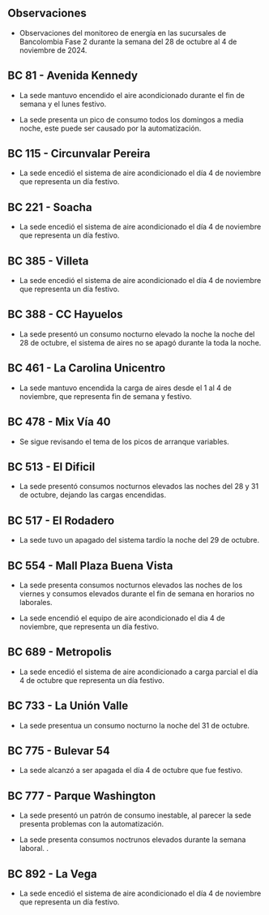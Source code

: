## Observaciones

<div align="right">

<!--<span style="font-size: smaller;"> Reporte semanal elaborado 02/01/2024</span> -->

</div>

- Observaciones del monitoreo de energía en las sucursales de Bancolombia Fase 2 durante la semana del 28 de octubre al 4 de noviembre de 2024.

<!--## BC 73 - Pereira

- La sede presenta cambios en el setpoint durante los horarios laborales.-->

<!--## BC 79 - La Quinta Ibague

- La sede presenta un consumo atípico el sábado 27 de Octubre en horas de la tarde, validar si se realizaron labores operativas.-->

 ## BC 81 - Avenida Kennedy

- La sede mantuvo encendido el aire acondicionado durante el fin de semana y el lunes festivo. 

- La sede presenta un pico de consumo todos los domingos a media noche, este puede ser causado por la automatización.


<!-- ## BC 111 - Corozal

- Se presenta desconexión en los de aire, se está trabjando para reestablecer la comunicación. -->

<!-- - La sede presentó un consumo nocturno elevado la noche del 11 de Marzo. -->
<!-- Se corrige novedad de la carga del AA, para el 2 de mayo se puede tomar sede como referencia. Carga del aire era muy pequeña -->


## BC 115 - Circunvalar Pereira

- La sede encedió el sistema de aire acondicionado el día 4 de noviembre que representa un día festivo.

<!-- - La sede mejoró su patrón de consumo.-->

<!--- La sede encendió el equipo de aire acondicionado el dia 19 de agosto, que representa un día festivo.

- Esta sede presenta de forma recurrente el funcionamiento de equipos de aire acondicionado los días festivos.-->

<!-- -El cambio que presento la sede fue porque se pusieron las cargas de los cajeros que siempre funcionan -->

<!-- - La sede modificó su patrón de consumo histórico a partir del 30 de noviembre de 2023, especialmente en lo que respecta a los consumos nocturnos.-->

<!-- Se normaliza la novedad en la carga de aire acondicionado fuera del horario laboral a partir del 25 de noviembre, lo que resultará en una disminución en el consumo de energía y se reflejará en ahorros.-->

<!-- ## BC 138 - Mosquera

- La sede presenta horas de apagado más tarde de lo que se apaga un sucursal normalmente.-->

## BC 221 - Soacha


- La sede encedió el sistema de aire acondicionado el día 4 de noviembre que representa un día festivo.

<!-- - La sede presenta intermitencias en los setpoint del aire acondicionado, lo normal es que la sede tenga un pico de potencia de 2.5 kW, y se tienen registros de 10 kW como el día 21 de octubre.  -->

<!--- La sede ha aumentado el consumo en horarios nocturnos, probablemente se deba a un cambio en el setpoint, anteriormente este se apagaba por completo. -->

<!--## BC 265 Valle de Lili

- Se evidencia una diferencia del consumo promedio diario de 63.97 kWh/dia, lo que representa un 65 % de aumento respecto a la línea base.-->


<!--## BC 332 - Zipaquira

- La sede apagó tarde el sistema de aires la noche del 17 de octubre. -->

<!-- ## BC 334 - El Peñol

- Se presentan problemas con las medidas, se está validando esta información -->

<!--## BC 367 - Granada Meta 

- Se reestableció la comunicación con la sede el día 20 de Septiembre, se espera que la sede se vuelva a incorporar en el informe la siguiente semana.
-->
<!--## BC 384 - Anapoima 

- La sede apagó el aire en un horario más tarde de lo habitual el día 27 de semptiempre, validar la razón.-->

## BC 385 - Villeta

- La sede encedió el sistema de aire acondicionado el día 4 de noviembre que representa un día festivo.

## BC 388 - CC Hayuelos

- La sede presentó un consumo nocturno elevado la noche la noche del 28 de octubre, el sistema de aires no se apagó durante la toda la noche.

<!--## BC 415 - El Retiro

- Se presentan problemas con la medida de los aires, se está realizando la revisón.-->

## BC 461 - La Carolina Unicentro

- La sede mantuvo encendida la carga de aires desde el 1 al 4 de noviembre, que representa fin de semana y festivo.

## BC 478 - Mix Vía 40

- Se sigue revisando el tema de los picos de arranque variables.

<!--- La sede presenta un consumos nocturnos elevados durante la semana, el sistema de aires no fue apagado durante las noches de días laborales, validar la razón.-->

<!--La sede presentó consumos nocturnos elevados durante la semana, comparados con la línea base.-->

<!--## BC 479 - Pamplona

- La medida de los aires acondicionados presenta un valor mucho menor a comparación con la medida del totalizador, se está realizando la validación de variable. -->

## BC 513 - El Dificil 

- La sede presentó consumos nocturnos elevados las noches del 28 y 31 de octubre, dejando las cargas encendidas.

<!--- La sede presentó consumos elevados los días que representan fin de semana. -->

<!-- - Para la sede se debe validar la instalación de las medidas de los equipos de aire.-->

<!-- - La sede presenta un patrón de consumo irregular, manteniendo el aire encendido en horas nocturnas.-->


<!--# BC 516 - Santa Marta

- Se evidencia una diferencia del consumo promedio diario de 50.75 kWh/dia, lo que representa un 16 % de disminución respecto a la línea base. -->


## BC 517 - El Rodadero 

- La sede tuvo un apagado del sistema tardío la noche del 29 de octubre.

 ## BC 554 - Mall Plaza Buena Vista

- La sede presenta consumos nocturnos elevados las noches de los viernes y consumos elevados durante el fin de semana en horarios no laborales.

- La sede encendió el equipo de aire acondicionado el dia 4 de noviembre, que representa un día festivo.

<!-- - La sede presenta un patrón de consumo irregular los días 5 y 6 de julio-->

<!-- - La sede presenta un conumo elevado el día 7 de julio que due domingo.-->
<!--## BC 583 - Riosucio

- La sede presentó consumos elevados la madrugada del 24 de octubre a causa del aire acondicionado.-->

<!-- ## BC 619 - Plaza del Bosque Ibague-->

<!--## BC 673 - Calle 80

- La sede presentó un consumo nocturno elevado la noche del 22 de octubre.  -->  
<!-- ## BC 681 - Cerete

- El problema con la instalación de la medida de los equipos de aire ha sido solucionado.-->
<!-- - Se está validando la instalación de los equipos de medida del aire acondicionado.

- La sede normalizó su patrón de consumo.-->

<!-- ## BC 687 - Planeta Rica

<!-- - La sede presentó un consumo elevedo durante el fin de semana, el aire acondicionado se enciende de manera parcial, validar si se debe a alguna actividad operativa. -->
<!-- - La sede presentó una desconexión de la medida el día 18 de junio, y se reestableció la comunicación el día 21 de junio. -->

## BC 689 - Metropolis 

- La sede encedió el sistema de aire acondicionado a carga parcial el día 4 de octubre que representa un día festivo.

## BC 733 - La Unión Valle

- La sede presentua un consumo nocturno la noche del 31 de octubre.

<!-- - La sede presenta altos consumos nocturnos durante toda la semana. -->
<!--## BC 772 - Caicedonia -->

<!--- La sede presenta un consumo atípico la noche del 10 de octubre.-->

## BC 775 - Bulevar 54

- La sede alcanzó a ser apagada el día 4 de octubre que fue festivo.

 ## BC 777 - Parque Washington 

- La sede presentó un patrón de consumo inestable, al parecer la sede presenta problemas con la automatización.
<!--- La sede presenta un consumo nocturno elevado la noche del 19 de agosto.-->

- La sede presenta consumos noctrunos elevados durante la semana laboral.
.

<!--- Esta sede presenta de forma recurrente el funcionamiento de equipos de aire acondicionado los días festivos.-->

<!--## BC 781 - Prado Plaza

- la sede presentó consumos nocturnos elevados en comparación a la línea base por causa del sistema de aires acondicionados desde el 8 al 12 de octubre.-->

<!-- ## BC 802 - Puerto Lopez 

- La sede presenta un pico de consumo el sábado en la mañana.-->

<!--## BC 832 - San Francisco de Paula

- La sede presesntó variaciones en el patrón de consumo, causadas por otras cargas diferentes al sistema de aires. -->

## BC 892 - La Vega

- La sede encedió el sistema de aire acondicionado el día 4 de noviembre que representa un día festivo.

<!-- - La sede mejoró su patrón de consumo a comparación con la línea base, como la hora y el setpoint del apagado.-->


<!-- ## BC - Metropolitan

- La sede encedió el sistema de aire acondicionado a carga parcial el día 14 de octubre que representa un día festivo. -->

